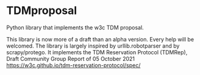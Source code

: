 # TDMproposal
Python library that implements the w3c TDM proposal.


This library is now more of a draft than an alpha version. Every help will be welcomed.
The library is largely inspired by urllib.robotparser and by scrapy/protego. It implements the TDM Reservation Protocol (TDMRep), Draft Community Group Report of 05 October 2021 https://w3c.github.io/tdm-reservation-protocol/spec/
